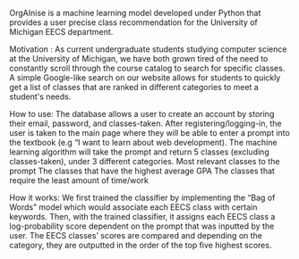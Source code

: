 OrgAInise is a machine learning model developed under Python that provides a user precise class recommendation for the University of Michigan EECS department. 

Motivation : As current undergraduate students studying computer science at the University of Michigan, we have both grown tired of the need to constantly scroll through the course catalog to search for specific classes. A simple Google-like search on our website allows for students to quickly get a list of classes that are ranked in different categories to meet a student's needs. 

How to use: 
The database allows a user to create an account by storing their email, password, and classes-taken. 
After registering/logging-in, the user is taken to the main page where they will be able to enter a prompt into the textbook (e.g “I want to learn about web development). 
The machine learning algorithm will take the prompt and return 5 classes (excluding classes-taken), under 3 different categories. 
Most relevant classes to the prompt
The classes that have the highest average GPA
The classes that require the least amount of time/work


How it works: We first trained the classifier by implementing the “Bag of Words” model which would associate each EECS class with certain keywords. Then, with the trained classifier, it assigns each EECS class a log-probability score dependent on the prompt that was inputted by the user. The EECS classes’ scores are compared and depending on the category, they are outputted in the order of the top five highest scores. 

